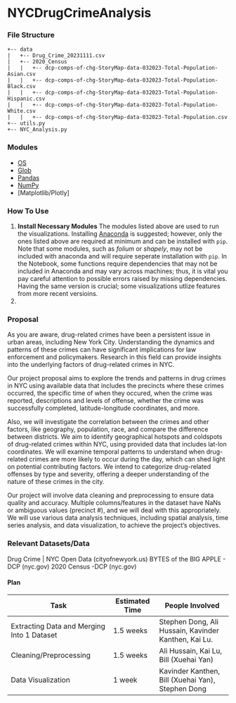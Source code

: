 # NYCDrugCrimeAnalysis

### File Structure
```
+-- data
|   +-- Drug_Crime_20231111.csv
|   +-- 2020_Census
|   |   +-- dcp-comps-of-chg-StoryMap-data-032023-Total-Population-Asian.csv
|   |   +-- dcp-comps-of-chg-StoryMap-data-032023-Total-Population-Black.csv
|   |   +-- dcp-comps-of-chg-StoryMap-data-032023-Total-Population-Hispanic.csv
|   |   +-- dcp-comps-of-chg-StoryMap-data-032023-Total-Population-White.csv
|   |   +-- dcp-comps-of-chg-StoryMap-data-032023-Total-Population.csv
+-- utils.py
+-- NYC_Analysis.py
```

### Modules
* [OS](https://docs.python.org/3/library/os.html)
* [Glob](https://docs.python.org/3/library/glob.html)
* [Pandas](https://pandas.pydata.org/docs/reference/index.html)
* [NumPy](https://numpy.org/doc/stable/reference/index.html#reference)
* [Matplotlib/Plotly]

### How To Use
1. **Install Necessary Modules**
The modules listed above are used to run the visualizations. Installing [Anaconda](https://www.anaconda.com/) is suggested; however, only the ones listed above are required at minimum and can be installed with `pip`. Note that some modules, such as *folium* or *shapely*, may not be included with anaconda and will require seperate installation with `pip`. In the Notebook, some functions require dependencies that may not be included in Anaconda and may vary across machines; thus, it is vital you pay careful attention to possible errors raised by missing dependencies. Having the same version is crucial; some visualizations utlize features from more recent versioins.
2. 

### Proposal
As you are aware, drug-related crimes have been a persistent issue in urban areas,
including New York City. Understanding the dynamics and patterns of these crimes can have
significant implications for law enforcement and policymakers. Research in this field can
provide insights into the underlying factors of drug-related crimes in NYC.

Our project proposal aims to explore the trends and patterns in drug crimes in NYC using
available data that includes the precincts where these crimes occurred, the specific time of when
they occured, when the crime was reported, descriptions and levels of offense, whether the
crime was successfully completed, latitude-longitude coordinates, and more.

Also, we will investigate the correlation between the crimes and other factors, like
geography, population, race, and compare the difference between districts. We aim to identify
geographical hotspots and coldspots of drug-related crimes within NYC, using provided data that
includes lat-lon coordinates. We will examine temporal patterns to understand when drug-related
crimes are more likely to occur during the day, which can shed light on potential contributing
factors. We intend to categorize drug-related offenses by type and severity, offering a deeper
understanding of the nature of these crimes in the city.

Our project will involve data cleaning and preprocessing to ensure data quality and
accuracy. Multiple columns/features in the dataset have NaNs or ambiguous values (precinct #),
and we will deal with this appropriately. We will use various data analysis techniques, including
spatial analysis, time series analysis, and data visualization, to achieve the project’s objectives.

### Relevant Datasets/Data
Drug Crime | NYC Open Data (cityofnewyork.us)
BYTES of the BIG APPLE - DCP (nyc.gov)
2020 Census -DCP (nyc.gov)

#### Plan
| Task | Estimated Time | People Involved |
| ---- | ---- | ---- |
| Extracting Data and Merging Into 1 Dataset | 1.5 weeks | Stephen Dong, Ali Hussain, Kavinder Kanthen, Kai Lu. |
| Cleaning/Preprocessing | 1.5 weeks | Ali Hussain, Kai Lu, Bill (Xuehai Yan) |
| Data Visualization | 1 week | Kavinder Kanthen, Bill (Xuehai Yan), Stephen Dong |